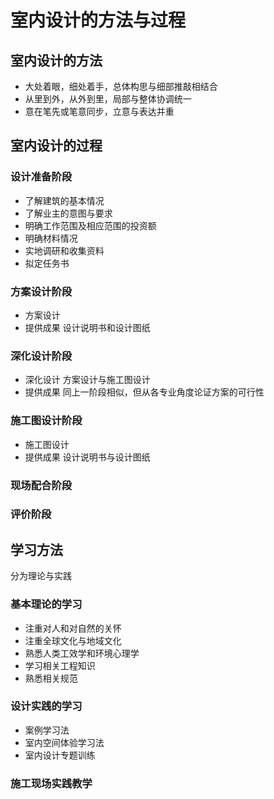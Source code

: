 # 室内设计的方法与过程
## 室内设计的方法
- 大处着眼，细处着手，总体构思与细部推敲相结合
- 从里到外，从外到里，局部与整体协调统一
- 意在笔先或笔意同步，立意与表达并重
## 室内设计的过程
### 设计准备阶段
- 了解建筑的基本情况
- 了解业主的意图与要求
- 明确工作范围及相应范围的投资额
- 明确材料情况
- 实地调研和收集资料
- 拟定任务书
### 方案设计阶段
- 方案设计
- 提供成果
设计说明书和设计图纸
### 深化设计阶段
- 深化设计
方案设计与施工图设计
- 提供成果
同上一阶段相似，但从各专业角度论证方案的可行性
### 施工图设计阶段
- 施工图设计
- 提供成果
设计说明书与设计图纸
### 现场配合阶段
### 评价阶段
## 学习方法
分为理论与实践
### 基本理论的学习
- 注重对人和对自然的关怀
- 注重全球文化与地域文化
- 熟悉人类工效学和环境心理学
- 学习相关工程知识
- 熟悉相关规范
### 设计实践的学习
- 案例学习法
- 室内空间体验学习法
- 室内设计专题训练
### 施工现场实践教学
